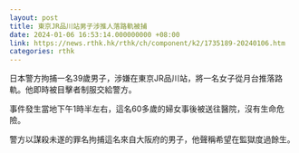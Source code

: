```yaml
---
layout: post
title: 東京JR品川站男子涉推人落路軌被捕
date: 2024-01-06 16:53:14.000000000 +08:00
link: https://news.rthk.hk/rthk/ch/component/k2/1735189-20240106.htm
categories: rthk
---
```


日本警方拘捕一名39歲男子，涉嫌在東京JR品川站，將一名女子從月台推落路軌。他即時被目擊者制服交給警方。

事件發生當地下午1時半左右，這名60多歲的婦女事後被送往醫院，沒有生命危險。

警方以謀殺未遂的罪名拘捕這名來自大阪府的男子，他聲稱希望在監獄度過餘生。
